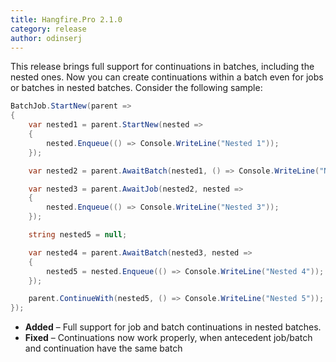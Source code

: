 ```yaml
---
title: Hangfire.Pro 2.1.0
category: release
author: odinserj
---
```


This release brings full support for continuations in batches, including the nested ones. Now you can create continuations within a batch even for jobs or batches in nested batches. Consider the following sample:

```csharp
BatchJob.StartNew(parent =>
{
    var nested1 = parent.StartNew(nested =>
    {
        nested.Enqueue(() => Console.WriteLine("Nested 1"));
    });

    var nested2 = parent.AwaitBatch(nested1, () => Console.WriteLine("Nested 2"));

    var nested3 = parent.AwaitJob(nested2, nested =>
    {
        nested.Enqueue(() => Console.WriteLine("Nested 3"));
    });

    string nested5 = null;

    var nested4 = parent.AwaitBatch(nested3, nested =>
    {
        nested5 = nested.Enqueue(() => Console.WriteLine("Nested 4"));
    });

    parent.ContinueWith(nested5, () => Console.WriteLine("Nested 5"));
});
```

* **Added** – Full support for job and batch continuations in nested batches.
* **Fixed** – Continuations now work properly, when antecedent job/batch and continuation have the same batch